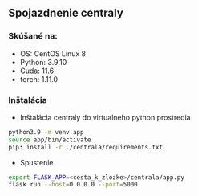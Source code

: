 ## Spojazdnenie centraly
### Skúšané na:
- OS: CentOS Linux 8
- Python: 3.9.10
- Cuda: 11.6
- torch: 1.11.0

### Inštalácia
- Inštalácia centraly do virtualneho python prostredia
```bash
python3.9 -m venv app
source app/bin/activate
pip3 install -r ./centrala/requirements.txt
```
- Spustenie
```bash
export FLASK_APP=<cesta_k_zlozke>/centrala/app.py
flask run --host=0.0.0.0 --port=5000
```
